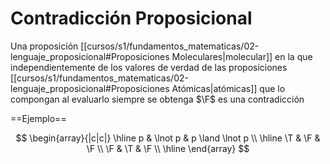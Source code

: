 # Contradicción Proposicional

Una proposición [[cursos/s1/fundamentos_matematicas/02-lenguaje_proposicional#Proposiciones Moleculares|molecular]] en la que independientemente de los valores de verdad de las proposiciones [[cursos/s1/fundamentos_matematicas/02-lenguaje_proposicional#Proposiciones Atómicas|atómicas]] que lo compongan al evaluarlo siempre se obtenga $\F$ es una contradicción

==Ejemplo==

$$
\begin{array}{|c|c|} \hline
p & \lnot p & p \land \lnot p \\ \hline
\T & \F & \F \\
\F & \T & \F \\ \hline
\end{array}
$$

